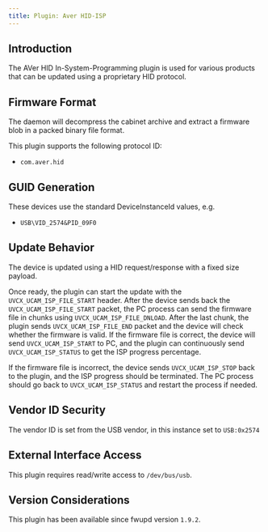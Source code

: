 ```yaml
---
title: Plugin: Aver HID-ISP
---
```


## Introduction

The AVer HID In-System-Programming plugin is used for various products that can be updated using
a proprietary HID protocol.

## Firmware Format

The daemon will decompress the cabinet archive and extract a firmware blob in
a packed binary file format.

This plugin supports the following protocol ID:

* `com.aver.hid`

## GUID Generation

These devices use the standard DeviceInstanceId values, e.g.

* `USB\VID_2574&PID_09F0`

## Update Behavior

The device is updated using a HID request/response with a fixed size payload.

Once ready, the plugin can start the update with the `UVCX_UCAM_ISP_FILE_START` header.
After the device sends back the `UVCX_UCAM_ISP_FILE_START` packet, the PC process can send the
firmware file in chunks using `UVCX_UCAM_ISP_FILE_DNLOAD`.
After the last chunk, the plugin sends `UVCX_UCAM_ISP_FILE_END` packet and the device will check
whether the firmware is valid. If the firmware file is correct, the device will send
`UVCX_UCAM_ISP_START` to PC, and the plugin can continuously send `UVCX_UCAM_ISP_STATUS` to get
the ISP progress percentage.

If the firmware file is incorrect, the device sends `UVCX_UCAM_ISP_STOP` back to the plugin,
and the ISP progress should be terminated. The PC process should go back to `UVCX_UCAM_ISP_STATUS`
and restart the process if needed.

## Vendor ID Security

The vendor ID is set from the USB vendor, in this instance set to `USB:0x2574`

## External Interface Access

This plugin requires read/write access to `/dev/bus/usb`.

## Version Considerations

This plugin has been available since fwupd version `1.9.2`.
